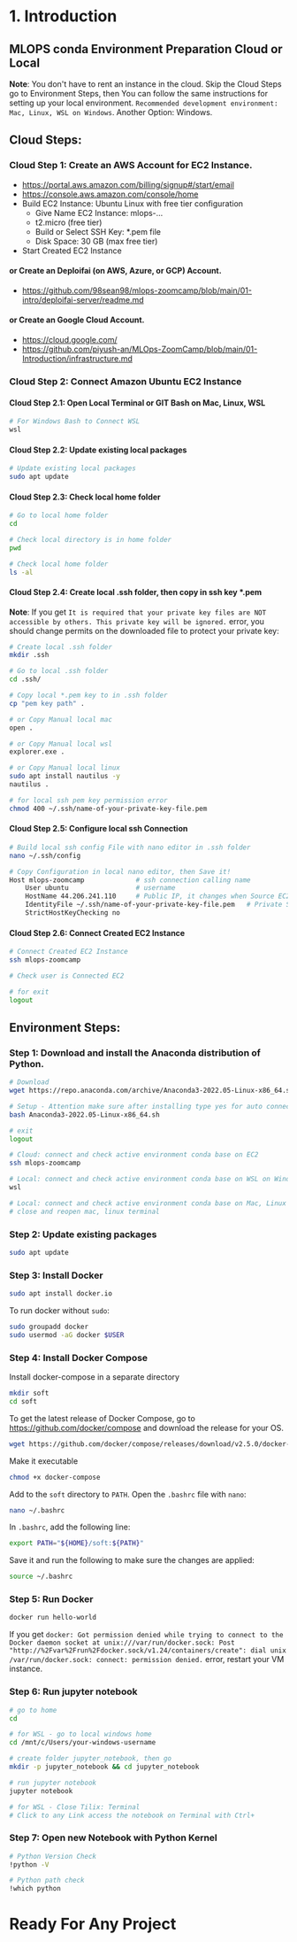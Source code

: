 # 1. Introduction


## MLOPS conda Environment Preparation Cloud or Local

**Note**: You don't have to rent an instance in the cloud. Skip the Cloud Steps go to Environment Steps, then You can follow the same instructions 
for setting up your local environment. `Recommended development environment: Mac, Linux, WSL on Windows`. Another Option: Windows.


## Cloud Steps:

### Cloud Step 1: Create an AWS Account for EC2 Instance.
- https://portal.aws.amazon.com/billing/signup#/start/email
- https://console.aws.amazon.com/console/home
- Build EC2 Instance: Ubuntu Linux with free tier configuration
	- Give Name EC2 Instance: mlops-... 
	- t2.micro (free tier)
	- Build or Select SSH Key: *.pem file 
	- Disk Space: 30 GB (max free tier)
- Start Created EC2 Instance

#### or Create an Deploifai (on AWS, Azure, or GCP) Account.
- https://github.com/98sean98/mlops-zoomcamp/blob/main/01-intro/deploifai-server/readme.md

#### or Create an Google Cloud Account.
- https://cloud.google.com/
- https://github.com/piyush-an/MLOps-ZoomCamp/blob/main/01-Introduction/infrastructure.md


### Cloud Step 2: Connect Amazon Ubuntu EC2 Instance

#### Cloud Step 2.1: Open Local Terminal or GIT Bash on Mac, Linux, WSL

```sh
# For Windows Bash to Connect WSL
wsl
```

#### Cloud Step 2.2: Update existing local packages 

```sh
# Update existing local packages
sudo apt update
```

#### Cloud Step 2.3: Check local home folder

```sh
# Go to local home folder
cd

# Check local directory is in home folder
pwd

# Check local home folder
ls -al
```

#### Cloud Step 2.4: Create local .ssh folder, then copy in ssh key *.pem
**Note**: If you get `It is required that your private key files are NOT accessible by others. This private key will be ignored.` error, you should change permits on the downloaded file to protect your private key:

```sh
# Create local .ssh folder
mkdir .ssh

# Go to local .ssh folder
cd .ssh/

# Copy local *.pem key to in .ssh folder
cp "pem key path" .

# or Copy Manual local mac
open .

# or Copy Manual local wsl
explorer.exe .

# or Copy Manual local linux
sudo apt install nautilus -y
nautilus .

# for local ssh pem key permission error
chmod 400 ~/.ssh/name-of-your-private-key-file.pem
```

#### Cloud Step 2.5: Configure local ssh Connection

```sh
# Build local ssh config File with nano editor in .ssh folder
nano ~/.ssh/config

# Copy Configuration in local nano editor, then Save it! 
Host mlops-zoomcamp             # ssh connection calling name
    User ubuntu                 # username
    HostName 44.206.241.110     # Public IP, it changes when Source EC2 is turned off.
    IdentityFile ~/.ssh/name-of-your-private-key-file.pem   # Private SSH key file path
    StrictHostKeyChecking no
```
  
#### Cloud Step 2.6: Connect Created EC2 Instance

```sh  
# Connect Created EC2 Instance
ssh mlops-zoomcamp

# Check user is Connected EC2

# for exit
logout
```

## Environment Steps:   

### Step 1: Download and install the Anaconda distribution of Python.

```sh
# Download
wget https://repo.anaconda.com/archive/Anaconda3-2022.05-Linux-x86_64.sh

# Setup - Attention make sure after installing type yes for auto connect conda enviroment 
bash Anaconda3-2022.05-Linux-x86_64.sh

# exit
logout

# Cloud: connect and check active environment conda base on EC2
ssh mlops-zoomcamp

# Local: connect and check active environment conda base on WSL on Windows
wsl

# Local: connect and check active environment conda base on Mac, Linux
# close and reopen mac, linux terminal
```

### Step 2: Update existing packages

```sh
sudo apt update
```

### Step 3: Install Docker

```sh
sudo apt install docker.io
```

To run docker without `sudo`:

```sh
sudo groupadd docker
sudo usermod -aG docker $USER
```

### Step 4: Install Docker Compose

Install docker-compose in a separate directory

```sh
mkdir soft
cd soft
```

To get the latest release of Docker Compose, go to https://github.com/docker/compose and download the release for your OS.

```sh
wget https://github.com/docker/compose/releases/download/v2.5.0/docker-compose-linux-x86_64 -O docker-compose
```

Make it executable

```sh
chmod +x docker-compose
```

Add to the `soft` directory to `PATH`. Open the `.bashrc` file with `nano`:

```sh
nano ~/.bashrc
```

In `.bashrc`, add the following line:

```bash
export PATH="${HOME}/soft:${PATH}"
```

Save it and run the following to make sure the changes are applied:

```bash
source ~/.bashrc
```


### Step 5: Run Docker

```sh
docker run hello-world
```

If you get `docker: Got permission denied while trying to connect to the Docker daemon socket at unix:///var/run/docker.sock: Post "http://%2Fvar%2Frun%2Fdocker.sock/v1.24/containers/create": dial unix /var/run/docker.sock: connect: permission denied.` error, restart your VM instance. 



### Step 6: Run jupyter notebook

```sh
# go to home 
cd

# for WSL - go to local windows home
cd /mnt/c/Users/your-windows-username

# create folder jupyter_notebook, then go
mkdir -p jupyter_notebook && cd jupyter_notebook

# run jupyter notebook
jupyter notebook

# for WSL - Close Tilix: Terminal 
# Click to any Link access the notebook on Terminal with Ctrl+
```

### Step 7: Open new Notebook with Python Kernel

```sh
# Python Version Check
!python -V

# Python path check
!which python

```

# Ready For Any Project

